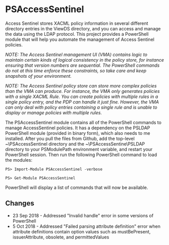 # PSAccessSentinel
Access Sentinel stores XACML policy information in several different directory entries in the ViewDS directory, and you can access and manage the data using the LDAP protocol. This project provides a PowerShell module that will help you automate the management of Access Sentinel policies.

_NOTE: The Access Sentinel management UI (VMA) contains logic to maintain certain kinds of logical consistency in the policy store, for instance ensuring that version numbers are sequential. The PowerShell commands do not at this time enforce these constraints, so take care and keep snapshots of your environment._

_NOTE: The Access Sentinel policy store can store more complex policies than the VMA can produce. For instance, the VMA only generates policies with a single XACML Rule. You can create policies with multiple rules in a single policy entry, and the PDP can handle it just fine. However, the VMA can only deal with policy entries containing a single rule and is unable to display or manage policies with multiple rules._

The PSAccessSentinel module contains all of the PowerShell commands to manage AccessSentinel policies. It has a dependency on the PSLDAP PowerShell module (provided in binary form), which also needs to me installed.
After you pull the files from Github, add the top-level ~\PSAccessSentinel directory and the ~\PSAccessSentine\PSLDAP directory to your PSModulePath environment variable, and restart your PowerShell session. Then run the following PowerShell command to load the modules:

`PS> Import-Module PSAccessSentinel -verbose`

`PS> Get-Module PSAccessSentinel`

PowerShell will display a list of commands that will now be available.

## Changes
* 23 Sep 2018 - Addressed "Invalid handle" error in some versions of PowerShell
* 5 Oct 2018 - Addressed "Failed parsing attribute definition" error when attribute definitions contain option values such as mustBePresent, issuerAttribute, obsolete, and permittedValues

